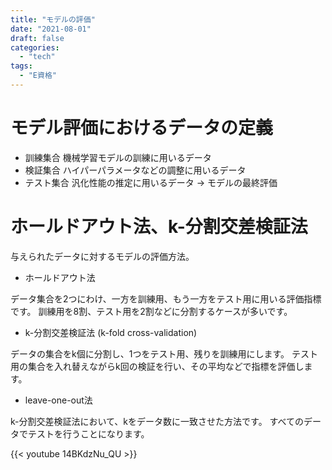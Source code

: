 ```yaml
---
title: "モデルの評価"
date: "2021-08-01"
draft: false
categories:
  - "tech"
tags:
  - "E資格"
---
```


# モデル評価におけるデータの定義

- 訓練集合 機械学習モデルの訓練に用いるデータ
- 検証集合 ハイパーパラメータなどの調整に用いるデータ
- テスト集合 汎化性能の推定に用いるデータ -> モデルの最終評価

# ホールドアウト法、k-分割交差検証法

与えられたデータに対するモデルの評価方法。

- ホールドアウト法

データ集合を2つにわけ、一方を訓練用、もう一方をテスト用に用いる評価指標です。
訓練用を8割、テスト用を2割などに分割するケースが多いです。

- k-分割交差検証法 (k-fold cross-validation)

データの集合をk個に分割し、1つをテスト用、残りを訓練用にします。
テスト用の集合を入れ替えながらk回の検証を行い、その平均などで指標を評価します。

- leave-one-out法

k-分割交差検証法において、kをデータ数に一致させた方法です。
すべてのデータでテストを行うことになります。


{{< youtube 14BKdzNu_QU >}}
